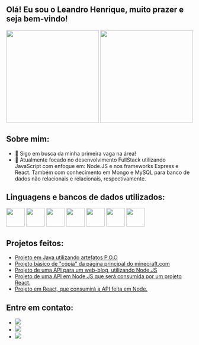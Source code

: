 ## Olá! Eu sou o Leandro Henrique, muito prazer e seja bem-vindo!

<div>
  <a href='https://github.com/xLarsMc'></a>
  <img height='250em' src='https://github-readme-stats.vercel.app/api?username=xLarsMc'> 
  <img height='250em' src='https://github-readme-stats.vercel.app/api/top-langs/?username=xLarsMc'>
</div>

## Sobre mim:
- 🔭 Sigo em busca da minha primeira vaga na área!
- 🌱 Atualmente focado no desenvolvimento FullStack utilizando JavaScript com enfoque em: Node.JS e nos frameworks Express e React. Também com conhecimento em Mongo e MySQL para banco de dados não relacionais e relacionais, respectivamente.

## Linguagens e bancos de dados utilizados:
<div display='flex' gap='50px'>
     <img height='50em'src="https://cdn.jsdelivr.net/gh/devicons/devicon@latest/icons/c/c-plain.svg" />
     <img height ='50em'src="https://cdn.jsdelivr.net/gh/devicons/devicon@latest/icons/java/java-original.svg" />
     <img height='50em' src="https://cdn.jsdelivr.net/gh/devicons/devicon@latest/icons/html5/html5-original-wordmark.svg" />  
     <img height='50em'src="https://cdn.jsdelivr.net/gh/devicons/devicon@latest/icons/javascript/javascript-original.svg">    
     <img height='50em'src="https://cdn.jsdelivr.net/gh/devicons/devicon@latest/icons/nodejs/nodejs-original-wordmark.svg" /> 
     <img height='50em'src="https://cdn.jsdelivr.net/gh/devicons/devicon@latest/icons/react/react-original.svg" />    
     <img height='50em' src="https://cdn.jsdelivr.net/gh/devicons/devicon@latest/icons/mongodb/mongodb-original.svg" />
          
</div>

## Projetos feitos:

<div>
  <ul>
    <li> <a href='https://github.com/xLarsMc/Projeto-Java'> Projeto em Java utilizando artefatos P.O.O</a> </li>
    <li> <a href='https://github.com/xLarsMc/ProjetoWebFrontEnd'> Projeto básico de "cópia" da página principal do minecraft.com</a> </li>
    <li> <a href='https://github.com/xLarsMc/Projeto-Final-BackEnd'> Projeto de uma API para um web-blog, utilizando Node.JS</a> </li>
    <li> <a href='https://github.com/xLarsMc/Projeto-Full-Stack---Back-End'> Projeto de uma API em Node.JS que será consumida por um projeto React.</a> </li>
    <li> <a href='https://github.com/MathKodi/Projeto2-WebFullstack'> Projeto em React, que consumirá a API feita em Node.</a> </li>
  </ul>
</div>

## Entre em contato: 
<div>
  <ul>
    <li> <a href="https://www.linkedin.com/in/leandro-neves-lhoneves" target="_blank"><img src="https://img.shields.io/badge/-LinkedIn-%230077B5?style=for-the-badge&logo=linkedin&logoColor=white" target="_blank"></a></li>
    <li> <a href="https://www.instagram.com/le.henrique_" target="_blank"><img src="https://img.shields.io/badge/-Instagram-%23E4405F?style=for-the-badge&logo=instagram&logoColor=white" target="_blank"></a></li>
    <li> <a href='mailto:leandrohenriquetti@gmail.com'><img src="https://img.shields.io/badge/-Gmail-%23333?style=for-the-badge&logo=gmail&logoColor=white" target="_blank"></a></li>
  </ul>
</div>
